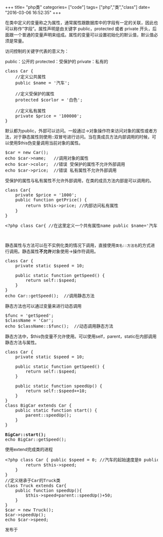 +++
title= "php类"
categories= ["code"]
tags= ["php","类","class"]
date= "2016-03-06 16:52:35"
+++

<div class="entry-content">

在类中定义的变量称之为属性，通常属性跟数据库中的字段有一定的关联，因此也可以称作“字段”。属性声明是由关键字 public，protected 或者 private 开头，后面跟一个普通的变量声明来组成。属性的变量可以设置初始化的默认值，默认值必须是常量。

访问控制的关键字代表的意义为：

public：公开的
protected：受保护的
private：私有的
<pre class="code">class Car {
    //定义公共属性
    public $name = '汽车';

    //定义受保护的属性
    protected $corlor = '白色';

    //定义私有属性
    private $price = '100000';
}</pre>
默认都为public，外部可以访问。一般通过-&gt;对象操作符来访问对象的属性或者方法，对于静态属性则使用::双冒号进行访问。当在类成员方法内部调用的时候，可以使用$this伪变量调用当前对象的属性。
<pre class="code">$car = new Car();
echo $car-&gt;name;   //调用对象的属性
echo $car-&gt;color;  //错误 受保护的属性不允许外部调用
echo $car-&gt;price;  //错误 私有属性不允许外部调用</pre>
受保护的属性与私有属性不允许外部调用，在类的成员方法内部是可以调用的。
<pre class="code">class Car{
    private $price = '1000';
    public function getPrice() {
        return $this-&gt;price; //内部访问私有属性
​    }
}</pre>
<pre>&lt;?php class Car{ //在这里定义一个共有属性name public $name='汽车'; protected $price='1000'; private $color='blue'; } $car = new Car(); //在这里输出$car对象的name属性 echo $car-&gt;name;</pre>
&nbsp;

静态属性与方法可以在不实例化类的情况下调用，直接使用<code class="marker">类名::方法名</code>的方式进行调用。静态属性<strong>不允许</strong>对象使用-&gt;操作符调用。
<pre class="code">class Car {
    private static $speed = 10;
    
    public static function getSpeed() {
        return self::$speed;
    }
}
echo Car::getSpeed();  //调用静态方法</pre>
静态方法也可以通过变量来进行动态调用
<pre class="code">$func = 'getSpeed';
$className = 'Car';
echo $className::$func();  //动态调用静态方法</pre>
静态方法中，$this伪变量不允许使用。可以使用self，parent，static在内部调用静态方法与属性。
<pre class="code">class Car {
    private static $speed = 10;
    
    public static function getSpeed() {
        return self::$speed;
    }
    
    public static function speedUp() {
        return self::$speed+=10;
    }
}
class BigCar extends Car {
    public static function start() {
        parent::speedUp();
    }
}

<strong>BigCar::start();</strong>
echo BigCar::getSpeed();</pre>
使用extend完成类的进程
<pre>&lt;?php class Car { public $speed = 0; //汽车的起始速度是0 public function speedUp() { $this-&gt;speed += 10;
        return $this-&gt;speed;
    }
}
//定义继承于Car的Truck类
class Truck extends Car{
    public function speedUp(){
        $this-&gt;speed=parent::speedUp()+50;
    }
}
$car = new Truck();
$car-&gt;speedUp();
echo $car-&gt;speed;</pre>
</div>
<footer class="entry-footer"><span class="posted-on"><span class="screen-reader-text">发布于 </span></span></footer>

